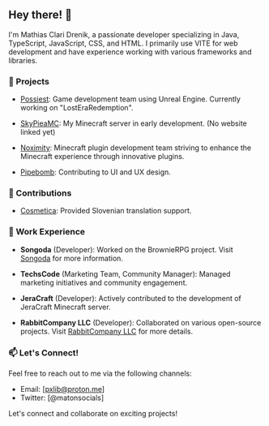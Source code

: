 ## Hey there! 👋

I'm Mathias Clari Drenik, a passionate developer specializing in Java, TypeScript, JavaScript, CSS, and HTML. I primarily use VITE for web development and have experience working with various frameworks and libraries.

### 🔭 Projects

- [Possiest](https://possiest.com): Game development team using Unreal Engine. Currently working on "LostEraRedemption".

- [SkyPieaMC](https://github.com/MathiasClari): My Minecraft server in early development. (No website linked yet)

- [Noximity](https://noximity.com): Minecraft plugin development team striving to enhance the Minecraft experience through innovative plugins.

- [Pipebomb](https://pipebomb.com): Contributing to UI and UX design.

### 🌟 Contributions

- [Cosmetica](https://cosmetica.cc): Provided Slovenian translation support.

### 💼 Work Experience

- **Songoda** (Developer): Worked on the BrownieRPG project. Visit [Songoda](https://songoda.com) for more information.

- **TechsCode** (Marketing Team, Community Manager): Managed marketing initiatives and community engagement.

- **JeraCraft** (Developer): Actively contributed to the development of JeraCraft Minecraft server.

- **RabbitCompany LLC** (Developer): Collaborated on various open-source projects. Visit [RabbitCompany LLC](https://rabbit-company.com) for more details.

### 📫 Let's Connect!

Feel free to reach out to me via the following channels:

- Email: [pxlib@proton.me]
- Twitter: [@matonsocials]

Let's connect and collaborate on exciting projects!
